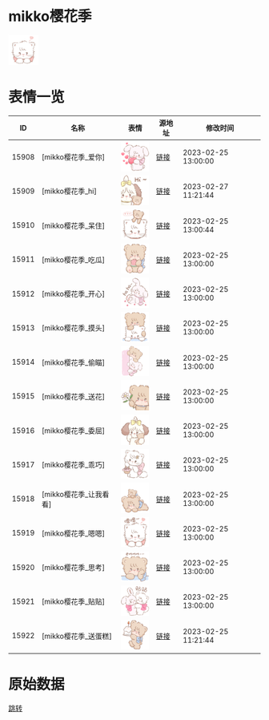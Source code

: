 # mikko樱花季

<img src="./cover.png" height="60" alt="cover" />

# 表情一览

|ID|名称|表情|源地址|修改时间|
|----|----|----|----|----|
|15908|[mikko樱花季_爱你]|<img src="./pic/015908_%5Bmikko樱花季_爱你%5D.png" height="60" alt="爱你"/>|[链接](https://i0.hdslb.com/bfs/garb/92c686048a38dd4c8d717118ee1603f125051c24.png)|2023-02-25 13:00:00|
|15909|[mikko樱花季_hi]|<img src="./pic/015909_%5Bmikko樱花季_hi%5D.png" height="60" alt="hi"/>|[链接](https://i0.hdslb.com/bfs/garb/edbd2786b26c8f85599e74f954f224d16164e547.png)|2023-02-27 11:21:44|
|15910|[mikko樱花季_呆住]|<img src="./pic/015910_%5Bmikko樱花季_呆住%5D.png" height="60" alt="呆住"/>|[链接](https://i0.hdslb.com/bfs/garb/4075dc510c4ae015f845601de40fc6e81e42dad8.png)|2023-02-25 13:00:44|
|15911|[mikko樱花季_吃瓜]|<img src="./pic/015911_%5Bmikko樱花季_吃瓜%5D.png" height="60" alt="吃瓜"/>|[链接](https://i0.hdslb.com/bfs/garb/f94385269d0dfc3c78cd60c547a9fe24f6d34c73.png)|2023-02-25 13:00:00|
|15912|[mikko樱花季_开心]|<img src="./pic/015912_%5Bmikko樱花季_开心%5D.png" height="60" alt="开心"/>|[链接](https://i0.hdslb.com/bfs/garb/70d1c17282cb3d37a44d9150f6dbb096d4c61dfe.png)|2023-02-25 13:00:00|
|15913|[mikko樱花季_摸头]|<img src="./pic/015913_%5Bmikko樱花季_摸头%5D.png" height="60" alt="摸头"/>|[链接](https://i0.hdslb.com/bfs/garb/ac87eee20bbc4d30234c64979ecd776de398780f.png)|2023-02-25 13:00:00|
|15914|[mikko樱花季_偷瞄]|<img src="./pic/015914_%5Bmikko樱花季_偷瞄%5D.png" height="60" alt="偷瞄"/>|[链接](https://i0.hdslb.com/bfs/garb/f7c577c6be1a312565ab762eeed4092246986604.png)|2023-02-25 13:00:00|
|15915|[mikko樱花季_送花]|<img src="./pic/015915_%5Bmikko樱花季_送花%5D.png" height="60" alt="送花"/>|[链接](https://i0.hdslb.com/bfs/garb/d01f623617f7aa2ed4c814399f5227cd00aafb3b.png)|2023-02-25 13:00:00|
|15916|[mikko樱花季_委屈]|<img src="./pic/015916_%5Bmikko樱花季_委屈%5D.png" height="60" alt="委屈"/>|[链接](https://i0.hdslb.com/bfs/garb/f5f85a2cc13904d4573a604dcacb4189c57a43e5.png)|2023-02-25 13:00:00|
|15917|[mikko樱花季_乖巧]|<img src="./pic/015917_%5Bmikko樱花季_乖巧%5D.png" height="60" alt="乖巧"/>|[链接](https://i0.hdslb.com/bfs/garb/a60576368b41c9354e4f36ae72ea06783085398f.png)|2023-02-25 13:00:00|
|15918|[mikko樱花季_让我看看]|<img src="./pic/015918_%5Bmikko樱花季_让我看看%5D.png" height="60" alt="让我看看"/>|[链接](https://i0.hdslb.com/bfs/garb/6cee6f939cf1b10ea47bd51feaec6fe730c9595c.png)|2023-02-25 13:00:00|
|15919|[mikko樱花季_嗯嗯]|<img src="./pic/015919_%5Bmikko樱花季_嗯嗯%5D.png" height="60" alt="嗯嗯"/>|[链接](https://i0.hdslb.com/bfs/garb/1af01e8eeb20761939503cff1f291172557c7b95.png)|2023-02-25 13:00:00|
|15920|[mikko樱花季_思考]|<img src="./pic/015920_%5Bmikko樱花季_思考%5D.png" height="60" alt="思考"/>|[链接](https://i0.hdslb.com/bfs/garb/4c6de592df1efa331d3f7f6d46e85c13c584d318.png)|2023-02-25 13:00:00|
|15921|[mikko樱花季_贴贴]|<img src="./pic/015921_%5Bmikko樱花季_贴贴%5D.png" height="60" alt="贴贴"/>|[链接](https://i0.hdslb.com/bfs/garb/aaf31a9273f810bf2dd826b40d5cac3ac0d67a19.png)|2023-02-25 13:00:00|
|15922|[mikko樱花季_送蛋糕]|<img src="./pic/015922_%5Bmikko樱花季_送蛋糕%5D.png" height="60" alt="送蛋糕"/>|[链接](https://i0.hdslb.com/bfs/garb/5ad24a6951ef875ffcd68a3adc40ba2948a52486.png)|2023-02-25 11:21:44|

# 原始数据

[跳转](./raw.json)

